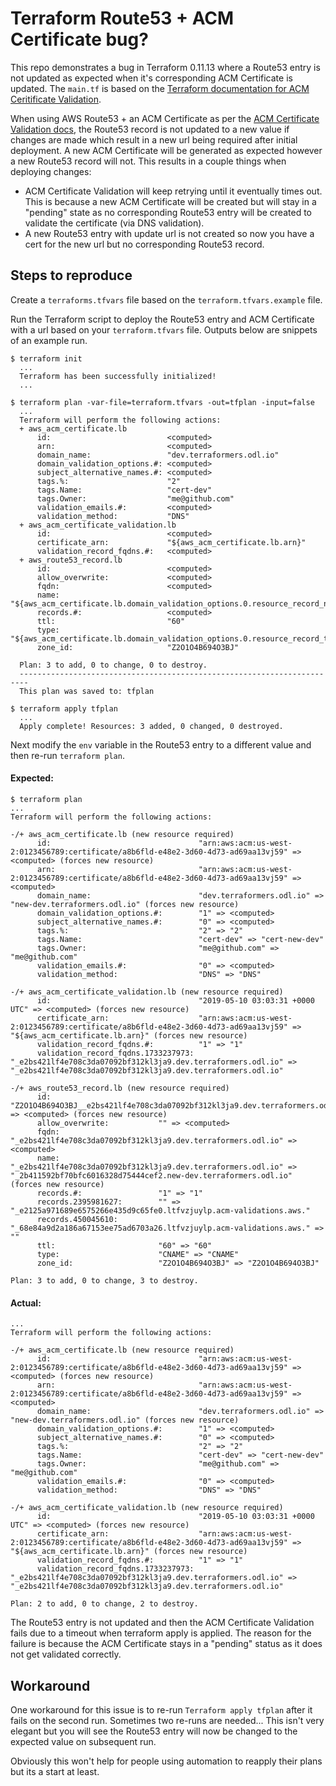 # Terraform Route53 + ACM Certificate bug?

This repo demonstrates a bug in Terraform 0.11.13 where a Route53 entry is not
updated as expected when it's corresponding ACM Certificate is updated. The
`main.tf` is based on the [Terraform documentation for ACM Ceritificate
Validation](https://www.terraform.io/docs/providers/aws/r/acm_certificate_validation.html).


When using AWS Route53 + an ACM Certificate as per the [ACM Certificate
Validation docs](https://www.terraform.io/docs/providers/aws/r/acm_certificate_validation.html),
the Route53 record is not updated to a new value if changes are made which
result in a new url being required after initial deployment. A new ACM
Certificate will be generated as expected however a new Route53 record will
not. This results in a couple things when deploying changes:
* ACM Certificate Validation will keep retrying until it eventually times out.
This is because a new ACM Certificate will be created but will stay in a
"pending" state as no corresponding Route53 entry will be created to validate
the certificate (via DNS validation).
* A new Route53 entry with update url is not created so now you have a cert for
the new url but no corresponding Route53 record.


## Steps to reproduce

Create a `terraforms.tfvars` file based on the `terraform.tfvars.example` file.

Run the Terraform script to deploy the Route53 entry and ACM Certificate with a
url based on your `terraform.tfvars` file. Outputs below are snippets of an
example run.

```(sh)
$ terraform init
  ...
  Terraform has been successfully initialized!
  ...

$ terraform plan -var-file=terraform.tfvars -out=tfplan -input=false
  ...
  Terraform will perform the following actions:
  + aws_acm_certificate.lb
      id:                          <computed>
      arn:                         <computed>
      domain_name:                 "dev.terraformers.odl.io"
      domain_validation_options.#: <computed>
      subject_alternative_names.#: <computed>
      tags.%:                      "2"
      tags.Name:                   "cert-dev"
      tags.Owner:                  "me@github.com"
      validation_emails.#:         <computed>
      validation_method:           "DNS"
  + aws_acm_certificate_validation.lb
      id:                          <computed>
      certificate_arn:             "${aws_acm_certificate.lb.arn}"
      validation_record_fqdns.#:   <computed>
  + aws_route53_record.lb
      id:                          <computed>
      allow_overwrite:             <computed>
      fqdn:                        <computed>
      name:                        "${aws_acm_certificate.lb.domain_validation_options.0.resource_record_name}"
      records.#:                   <computed>
      ttl:                         "60"
      type:                        "${aws_acm_certificate.lb.domain_validation_options.0.resource_record_type}"
      zone_id:                     "Z2O1O4B694O3BJ"

  Plan: 3 to add, 0 to change, 0 to destroy.
  ------------------------------------------------------------------------
  This plan was saved to: tfplan

$ terraform apply tfplan
  ...
  Apply complete! Resources: 3 added, 0 changed, 0 destroyed.
 ```

Next modify the `env` variable in the Route53 entry to a different value and
then re-run `terraform plan`.

#### Expected:

```(sh)
$ terraform plan
...
Terraform will perform the following actions:

-/+ aws_acm_certificate.lb (new resource required)
      id:                                 "arn:aws:acm:us-west-2:0123456789:certificate/a8b6fld-e48e2-3d60-4d73-ad69aa13vj59" => <computed> (forces new resource)
      arn:                                "arn:aws:acm:us-west-2:0123456789:certificate/a8b6fld-e48e2-3d60-4d73-ad69aa13vj59" => <computed>
      domain_name:                        "dev.terraformers.odl.io" => "new-dev.terraformers.odl.io" (forces new resource)
      domain_validation_options.#:        "1" => <computed>
      subject_alternative_names.#:        "0" => <computed>
      tags.%:                             "2" => "2"
      tags.Name:                          "cert-dev" => "cert-new-dev"
      tags.Owner:                         "me@github.com" => "me@github.com"
      validation_emails.#:                "0" => <computed>
      validation_method:                  "DNS" => "DNS"

-/+ aws_acm_certificate_validation.lb (new resource required)
      id:                                 "2019-05-10 03:03:31 +0000 UTC" => <computed> (forces new resource)
      certificate_arn:                    "arn:aws:acm:us-west-2:0123456789:certificate/a8b6fld-e48e2-3d60-4d73-ad69aa13vj59" => "${aws_acm_certificate.lb.arn}" (forces new resource)
      validation_record_fqdns.#:          "1" => "1"
      validation_record_fqdns.1733237973: "_e2bs421lf4e708c3da07092bf312kl3ja9.dev.terraformers.odl.io" => "_e2bs421lf4e708c3da07092bf312kl3ja9.dev.terraformers.odl.io"

-/+ aws_route53_record.lb (new resource required)
      id:                        "Z2O1O4B694O3BJ__e2bs421lf4e708c3da07092bf312kl3ja9.dev.terraformers.odl.io._CNAME" => <computed> (forces new resource)
      allow_overwrite:           "" => <computed>
      fqdn:                      "_e2bs421lf4e708c3da07092bf312kl3ja9.dev.terraformers.odl.io" => <computed>
      name:                      "_e2bs421lf4e708c3da07092bf312kl3ja9.dev.terraformers.odl.io" => "_2b411592bf70bfc6016328d75444cef2.new-dev.terraformers.odl.io" (forces new resource)
      records.#:                 "1" => "1"
      records.2395981627:        "" => "_e2125a971689e6575266e435d9c65fe0.ltfvzjuylp.acm-validations.aws."
      records.450045610:         "_68e84a9d2a186a67153ee75ad6703a26.ltfvzjuylp.acm-validations.aws." => ""
      ttl:                       "60" => "60"
      type:                      "CNAME" => "CNAME"
      zone_id:                   "Z2O1O4B694O3BJ" => "Z2O1O4B694O3BJ"

Plan: 3 to add, 0 to change, 3 to destroy.

```

#### Actual:

```(sh)
...
Terraform will perform the following actions:

-/+ aws_acm_certificate.lb (new resource required)
      id:                                 "arn:aws:acm:us-west-2:0123456789:certificate/a8b6fld-e48e2-3d60-4d73-ad69aa13vj59" => <computed> (forces new resource)
      arn:                                "arn:aws:acm:us-west-2:0123456789:certificate/a8b6fld-e48e2-3d60-4d73-ad69aa13vj59" => <computed>
      domain_name:                        "dev.terraformers.odl.io" => "new-dev.terraformers.odl.io" (forces new resource)
      domain_validation_options.#:        "1" => <computed>
      subject_alternative_names.#:        "0" => <computed>
      tags.%:                             "2" => "2"
      tags.Name:                          "cert-dev" => "cert-new-dev"
      tags.Owner:                         "me@github.com" => "me@github.com"
      validation_emails.#:                "0" => <computed>
      validation_method:                  "DNS" => "DNS"

-/+ aws_acm_certificate_validation.lb (new resource required)
      id:                                 "2019-05-10 03:03:31 +0000 UTC" => <computed> (forces new resource)
      certificate_arn:                    "arn:aws:acm:us-west-2:0123456789:certificate/a8b6fld-e48e2-3d60-4d73-ad69aa13vj59" => "${aws_acm_certificate.lb.arn}" (forces new resource)
      validation_record_fqdns.#:          "1" => "1"
      validation_record_fqdns.1733237973: "_e2bs421lf4e708c3da07092bf312kl3ja9.dev.terraformers.odl.io" => "_e2bs421lf4e708c3da07092bf312kl3ja9.dev.terraformers.odl.io"

Plan: 2 to add, 0 to change, 2 to destroy.
```

The Route53 entry is not updated and then the ACM Certificate Validation fails
due to a timeout when terraform apply is applied. The reason for the failure is
because the ACM Certificate stays in a "pending" status as it does not get
validated correctly.

## Workaround

One workaround for this issue is to re-run `Terraform apply tfplan` after it
fails on the second run. Sometimes two re-runs are needed... This isn't very
elegant but you will see the Route53 entry will now be changed to the expected
value on subsequent run.

Obviously this won't help for people using automation to reapply their plans
but its a start at least.
